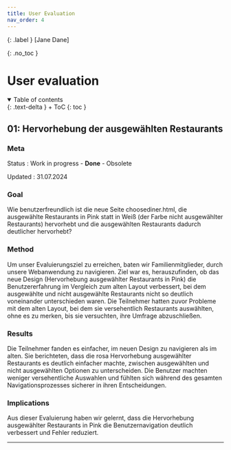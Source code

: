 ```yaml
---
title: User Evaluation
nav_order: 4
---
```


{: .label }
[Jane Dane]

{: .no_toc }
# User evaluation

<details open markdown="block">
{: .text-delta }
<summary>Table of contents</summary>
+ ToC
{: toc }
</details>

## 01: Hervorhebung der ausgewählten Restaurants

### Meta

Status
: Work in progress - **Done** - Obsolete

Updated
: 31.07.2024

### Goal

Wie benutzerfreundlich ist die neue Seite choosediner.html, die ausgewählte Restaurants in Pink statt in Weiß (der Farbe nicht ausgewählter Restaurants) hervorhebt und die ausgewählten Restaurants dadurch deutlicher hervorhebt?

### Method
Um unser Evaluierungsziel zu erreichen, baten wir Familienmitglieder, durch unsere Webanwendung zu navigieren. Ziel war es, herauszufinden, ob das neue Design (Hervorhebung ausgewählter Restaurants in Pink) die Benutzererfahrung im Vergleich zum alten Layout verbessert, bei dem ausgewählte und nicht ausgewählte Restaurants nicht so deutlich voneinander unterschieden waren. Die Teilnehmer hatten zuvor Probleme mit dem alten Layout, bei dem sie versehentlich Restaurants auswählten, ohne es zu merken, bis sie versuchten, ihre Umfrage abzuschließen.

### Results

Die Teilnehmer fanden es einfacher, im neuen Design zu navigieren als im alten. Sie berichteten, dass die rosa Hervorhebung ausgewählter Restaurants es deutlich einfacher machte, zwischen ausgewählten und nicht ausgewählten Optionen zu unterscheiden. Die Benutzer machten weniger versehentliche Auswahlen und fühlten sich während des gesamten Navigationsprozesses sicherer in ihren Entscheidungen.

### Implications

Aus dieser Evaluierung haben wir gelernt, dass die Hervorhebung ausgewählter Restaurants in Pink die Benutzernavigation deutlich verbessert und Fehler reduziert. 


---
